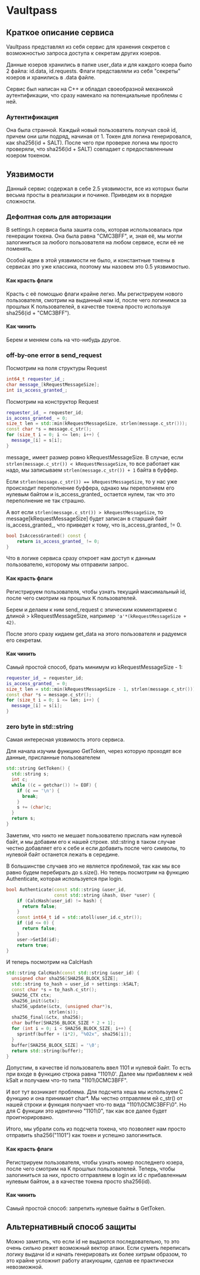 # Vaultpass
## Краткое описание сервиса
Vaultpass представлял из себя сервис для хранения секретов с возможностью запроса доступа к секретам других юзеров.

Данные юзеров хранились в папке user_data и для каждого юзера было 2 файла: id.data, id.requests. Флаги представляли из себя "секреты" юзеров и хранились в .data файле.

Сервис был написан на С++ и обладал своеобразной механикой аутентификации, что сразу намекало на потенциальные проблемы с ней.

### Аутентификация
Она была странной. Каждый новый пользователь получал свой id, причем они шли подряд, начиная от 1. Токен для логина генерировался, как sha256(id + SALT). После чего при проверке логина мы просто проверяли, что sha256(id + SALT) совпадает с предоставленным юзером токеном.

## Уязвимости
Данный сервис содержал в себе 2.5 уязвимости, все из которых были весьма просты в реализации и починке. Приведем их в порядке сложности.
### Дефолтная соль для авторизации
В settings.h сервиса была зашита соль, которая использовалась при генерации токена. Она была равна "CMC3BFF", и, зная её, мы могли залогиниться за любого пользователя на любом сервисе, если её не поменять.

Особой идеи в этой уязвимости не было, и константные токены в сервисах это уже классика, поэтому мы назовем это 0.5 уязвимостью.
#### Как красть флаги
Красть с её помощью флаги крайне легко. Мы регистрируем нового пользователя, смотрим на выданный нам id, после чего логинимся за прошлых K пользователей, в качестве токена просто используя sha256(id + "CMC3BFF").
#### Как чинить
Берем и меняем соль на что-нибудь другое.

### off-by-one error в send_request
Посмотрим на поля структуры Request
```c++
int64_t requester_id_;
char message_[kRequestMessageSize];
int is_access_granted_;
```
Посмотрим на конструктор Request
```c++
requester_id_ = requester_id;
is_access_granted_ = 0;
size_t len = std::min(kRequestMessageSize, strlen(message.c_str()));
const char *s = message.c_str();
for (size_t i = 0; i <= len; i++) {
  message_[i] = s[i];
}
```
message_ имеет размер ровно kRequestMessageSize. В случае, если `strlen(message.c_str()) < kRequestMessageSize`, то все работает как надо, мы записываем `strlen(message.c_str()) + 1` байта в буффер.

Если `strlen(message.c_str()) == kRequestMessageSize`, то у нас уже происходит переполнение буффера, однако мы переполняем его нулевым байтом и is_access_granted_ остается нулем, так что это переполнение не так страшно.

А вот если `strlen(message.c_str()) > kRequestMessageSize`, то message[kRequestMessageSize] будет записан в старший байт is_access_granted_, что приведет к тому, что is_access_granted_ != 0.
```c++
bool IsAccessGranted() const {
    return is_access_granted_ != 0;
}
```
Что в логике сервиса сразу откроет нам доступ к данным пользователю, которому мы отправили запрос.
#### Как красть флаги
Регистрируем пользователя, чтобы узнать текущий максимальный id, после чего смотрим на прошлых K пользователей. 

Берем и делаем к ним send_request с эпическим комментарием с длиной > kRequestMessageSize, например `'a'*(kRequestMessageSize + 42)`.

После этого сразу кидаем get_data на этого пользователя и радуемся его секретам.
#### Как чинить
Самый простой способ, брать минимум из kRequestMessageSize - 1:
```c++
requester_id_ = requester_id;
is_access_granted_ = 0;
size_t len = std::min(kRequestMessageSize - 1, strlen(message.c_str()));
const char *s = message.c_str();
for (size_t i = 0; i <= len; i++) {
  message_[i] = s[i];
}
```
### zero byte in std::string
Самая интересная уязвимость этого сервиса.

Для начала изучим функцию GetToken, через которую проходят все данные, присланные пользователем
```c++
std::string GetToken() {
  std::string s;
  int c;
  while ((c = getchar()) != EOF) {
    if (c == '\n') {
      break;
    }
    s += (char)c;
  }
  return s;
}
```
Заметим, что никто не мешает пользователю прислать нам нулевой байт, и мы добавим его к нашей строке. std::string в таком случае честно добавляет его к себе и если добавить после чего символы, то нулевой байт останется лежать в середине.

В большинстве случаев это не является проблемой, так как мы все равно будем перебирать до s.size(). Но теперь посмотрим на функцию Authenticate, которая используется при login.
```c++
bool Authenticate(const std::string &user_id,
                  const std::string &hash, User *user) {
    if (CalcHash(user_id) != hash) {
      return false;
    }
    const int64_t id = std::atoll(user_id.c_str());
    if (id <= 0) {
      return false;
    }
    user->SetId(id);
    return true;
}
```
И теперь посмотрим на CalcHash
```c++
std::string CalcHash(const std::string &user_id) {
  unsigned char sha256[SHA256_BLOCK_SIZE];
  std::string to_hash = user_id + settings::kSALT;
  const char *s = to_hash.c_str();
  SHA256_CTX ctx;
  sha256_init(&ctx);
  sha256_update(&ctx, (unsigned char*)s,
                strlen(s));
  sha256_final(&ctx, sha256);
  char buffer[SHA256_BLOCK_SIZE * 2 + 1];
  for (int i = 0; i < SHA256_BLOCK_SIZE; i++) {
    sprintf(buffer + (i*2), "%02x", sha256[i]);
  }
  buffer[SHA256_BLOCK_SIZE] = '\0';
  return std::string(buffer);
}
```
Допустим, в качестве id пользователь ввел 1101 и нулевой байт. То есть при входе в функцию строка равна "1101\0'. Далее мы прибавляем к ней kSalt и получаем что-то типа "1101\0CMC3BFF".

И вот тут возникает проблема. Для подсчета хеша мы используем С функцию и она принимает char*. Мы честно отправляем ей c_str() от нашей строки и функция получает что-то вида "1101\0CMC3BFF\0". Но для С функции это идентично "1101\0", так как все далее будет проигнорировано.

Итого, мы убрали соль из подсчета токена, что позволяет нам просто отправить sha256("1101") как токен и успешно залогиниться.
#### Как красть флаги
Регистрируем пользователя, чтобы узнать номер последнего юзера, после чего смотрим на K прошлых пользователей. Теперь, чтобы залогиниться за них, просто отправляем в login их id с прибавленным нулевым байтом, а в качестве токена просто sha256(id).
#### Как чинить
Самый простой способ: запретить нулевые байты в GetToken.
## Альтернативный способ защиты
Можно заметить, что если id не выдаются последовательно, то это очень сильно режет возможный вектор атаки. Если суметь переписать логику выдачи id и начать генерировать их более хитрым образом, то это крайне усложнит работу атакующим, сделав ее практически невозможной.
